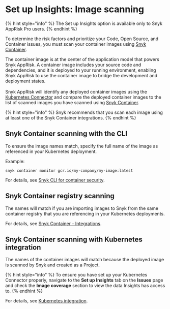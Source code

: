 # Set up Insights: Image scanning

{% hint style="info" %}
The Set up Insights option is available only to Snyk AppRisk Pro users.
{% endhint %}

To determine the risk factors and prioritize your Code, Open Source, and Container issues, you must scan your container images using [Snyk Container](../../../scan-with-snyk/snyk-container/).&#x20;

The container image is at the center of the application model that powers Snyk AppRisk. A container image includes your source code and dependencies, and it is deployed to your running environment, enabling Snyk AppRisk to use the container image to bridge the development and deployment states.\
\
Snyk AppRisk will identify any deployed container images using the [Kubernetes Connector](set-up-insights-kubernetes-connector.md) and compare the deployed container images to the list of scanned images you have scanned using [Snyk Container](../../../scan-with-snyk/snyk-container/).&#x20;

{% hint style="info" %}
Snyk recommends that you scan each image using at least one of the Snyk Container integrations.
{% endhint %}

## Snyk Container scanning with the CLI

To ensure the image names match, specify the full name of the image as referenced in your Kubernetes deployment.&#x20;

Example:

`snyk container monitor gcr.io/my-company/my-image:latest`

For details, see [Snyk CLI for container security](../../../snyk-cli/scan-and-maintain-projects-using-the-cli/snyk-cli-for-snyk-container/).

## Snyk Container registry scanning

The names will match if you are importing images to Snyk from the same container registry that you are referencing in your Kubernetes deployments.

For details, see [Snyk Container - Integrations](../../../scan-using-snyk/snyk-container/container-registry-integrations/).

## Snyk Container scanning with Kubernetes integration

The names of the container images will match because the deployed image is scanned by Snyk and created as a Project.

{% hint style="info" %}
To ensure you have set up your Kubernetes Connector properly, navigate to the **Set up Insights** tab on the **Issues** page and check the **Image coverage** section to view the data Insights has access to.
{% endhint %}

For details, see [Kubernetes integration](../../../scan-using-snyk/snyk-container/kubernetes-integration/).
